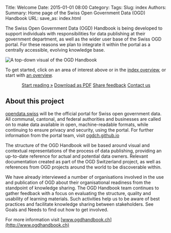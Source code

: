 Title: Welcome
Date: 2015-01-01 08:00
Category:
Tags:
Slug: index
Authors:
Summary: Home page of the Swiss Open Government Data (OGD) Handbook
URL:
save_as: index.html

The Swiss Open Government Data (OGD) Handbook is being developed to support individuals with responsibilities for data publishing at their government department, as well as the wider user base of the Swiss OGD portal. For these reasons we plan to integrate it within the portal as a centrally accessible, evolving knowledge base.

![A top-down visual of the OGD Handbook](images/splash-2015-11-04.png)

To get started, click on an area of interest above or in the [index overview](handbook/Index), or start with [an overview](handbook/Home).

<center style="margin-bottom:2em">
	<a class="btn btn-primary btn-large" href="handbook/Home.html">Start reading »</a>
	<a class="btn btn-warning btn-large" href="#" disabled>Download as PDF</a>
	<a class="btn btn-success btn-large" href="http://www.ogdhandbook.ch/survey">Share feedback</a>
	<a class="btn btn-default btn-large" href="mailto:info@ogdhandbook.ch">Contact us</a>
</center>

## About this project

[opendata.swiss](http://opendata.swiss) will be the official portal for Swiss open government data. All communal, cantonal, and federal authorities and businesses are called on to make data available in open, machine-readable formats, while continuing to ensure privacy and security, using the portal. For further information from the portal team, visit [ogdch.github.io](http://ogdch.github.io)

The structure of the OGD Handbook will be based around visual and contextual representations of the process of data publishing, providing an up-to-date reference for actual and potential data owners. Relevant documentation created as part of the OGD Switzerland project, as well as references from OGD projects around the world to be discoverable within.

We have already interviewed a number of organisations involved in the use and publication of OGD about their organisational readiness from the standpoint of knowledge sharing. The OGD Handbook team continues to gather feedback with a focus on evaluating the structure, quality and usability of learning materials. Such activities help us to be aware of best practices and facilitate knowledge sharing between stakeholders. See Goals and Needs to find out how to get involved.

For more information visit [www.ogdhandbook.ch](http://www.ogdhandbook.ch)
